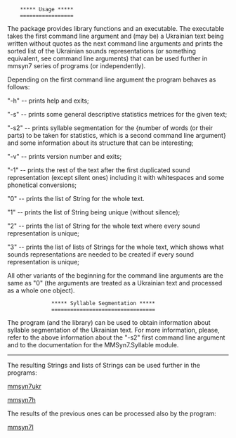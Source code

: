         ***** Usage *****
        =================

The package provides library functions and an executable. The executable
takes the first command line argument and (may be) a Ukrainian text
being written without quotes as the next command line arguments
and prints the sorted list of the Ukrainian sounds representations
(or something equivalent, see command line arguments) that can be used
further in mmsyn7 series of programs (or independently).

Depending on the first command line argument the program behaves as follows:

"-h" -- prints help and exits;

"-s" -- prints some general descriptive statistics metrices for the given text;

"-s2" -- prints syllable segmentation for the {number of words
(or their parts) to be taken for statistics, which is a second
command line argument} and some information about its structure
that can be interesting;

"-v" -- prints version number and exits;

"-1" -- prints the rest of the text after the first duplicated sound
representation (except silent ones) including it with whitespaces and
some phonetical conversions; 

"0"  -- prints the list of String for the whole text.

"1"  -- prints the list of String being unique (without silence);

"2"  -- prints the list of String for the whole text where every sound
representation is unique; 

"3"  -- prints the list of lists of Strings for the whole text, which
shows what sounds representations are needed to be created if every
sound representation is unique;

All other variants of the beginning for the command line arguments
are the same as "0" (the arguments are treated as a Ukrainian text
and processed as a whole one object).

                  ***** Syllable Segmentation *****
                  =================================

The program (and the library) can be used to obtain information about
syllable segmentation of the Ukrainian text. For more information,
please, refer to the above information about the "-s2" first command
line argument and to the documentation for the MMSyn7.Syllable module.

 ________________

The resulting Strings and lists of Strings can be used further in the
programs:

[mmsyn7ukr](https://hackage.haskell.org/package/mmsyn7ukr)

[mmsyn7h](https://hackage.haskell.org/package/mmsyn7h)

The results of the previous ones can be processed also by the program: 

[mmsyn7l](https://hackage.haskell.org/package/mmsyn7l)

